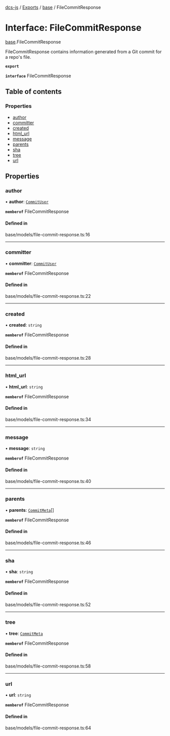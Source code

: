 [dcs-js](../README.md) / [Exports](../modules.md) / [base](../modules/base.md) / FileCommitResponse

# Interface: FileCommitResponse

[base](../modules/base.md).FileCommitResponse

FileCommitResponse contains information generated from a Git commit for a repo&#39;s file.

**`export`**

**`interface`** FileCommitResponse

## Table of contents

### Properties

- [author](base.FileCommitResponse.md#author)
- [committer](base.FileCommitResponse.md#committer)
- [created](base.FileCommitResponse.md#created)
- [html\_url](base.FileCommitResponse.md#html_url)
- [message](base.FileCommitResponse.md#message)
- [parents](base.FileCommitResponse.md#parents)
- [sha](base.FileCommitResponse.md#sha)
- [tree](base.FileCommitResponse.md#tree)
- [url](base.FileCommitResponse.md#url)

## Properties

### <a id="author" name="author"></a> author

• **author**: [`CommitUser`](base.CommitUser.md)

**`memberof`** FileCommitResponse

#### Defined in

base/models/file-commit-response.ts:16

___

### <a id="committer" name="committer"></a> committer

• **committer**: [`CommitUser`](base.CommitUser.md)

**`memberof`** FileCommitResponse

#### Defined in

base/models/file-commit-response.ts:22

___

### <a id="created" name="created"></a> created

• **created**: `string`

**`memberof`** FileCommitResponse

#### Defined in

base/models/file-commit-response.ts:28

___

### <a id="html_url" name="html_url"></a> html\_url

• **html\_url**: `string`

**`memberof`** FileCommitResponse

#### Defined in

base/models/file-commit-response.ts:34

___

### <a id="message" name="message"></a> message

• **message**: `string`

**`memberof`** FileCommitResponse

#### Defined in

base/models/file-commit-response.ts:40

___

### <a id="parents" name="parents"></a> parents

• **parents**: [`CommitMeta`](base.CommitMeta.md)[]

**`memberof`** FileCommitResponse

#### Defined in

base/models/file-commit-response.ts:46

___

### <a id="sha" name="sha"></a> sha

• **sha**: `string`

**`memberof`** FileCommitResponse

#### Defined in

base/models/file-commit-response.ts:52

___

### <a id="tree" name="tree"></a> tree

• **tree**: [`CommitMeta`](base.CommitMeta.md)

**`memberof`** FileCommitResponse

#### Defined in

base/models/file-commit-response.ts:58

___

### <a id="url" name="url"></a> url

• **url**: `string`

**`memberof`** FileCommitResponse

#### Defined in

base/models/file-commit-response.ts:64
